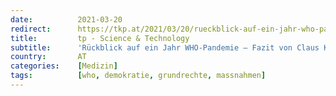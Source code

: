 ```yaml
---
date:          2021-03-20
redirect:      https://tkp.at/2021/03/20/rueckblick-auf-ein-jahr-who-pandemie-fazit-von-claus-koehnlein/
title:         tp - Science & Technology
subtitle:      'Rückblick auf ein Jahr WHO-Pandemie – Fazit von Claus Köhnlein'
country:       AT
categories:    [Medizin]
tags:          [who, demokratie, grundrechte, massnahmen]
---
```


